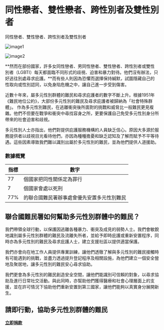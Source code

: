 # 同性戀者、雙性戀者、跨性別者及雙性別者

同性戀者、雙性戀者、跨性別者及雙性別者

![image1](/hk/sites/hk/files/legacy-images/img-29981-0.jpg)

![image2](/hk/sites/hk/files/legacy-images/RF2224032_20190424_GUA_Pablo-Villagran39.jpg)

**然而在部份國家，許多女同性戀者、男同性戀者、雙性戀者、跨性別者或雙性別者（LGBTI）每天都面臨不同形式的歧視、迫害和暴力對待。他們沒有辦法，只好逃往別處尋求庇護。**而有些人則因為恐懼而選擇保持緘默，試圖隱藏自己的性取向或性別認同，以免身陷危機之中，讓自己進一步受到傷害。

近數十年來，屬多元性別群體的難民和尋求庇護者的數字不斷上升。根據1951年《難民地位公約》，大部份多元性別的難民及尋求庇護者被歸納為「社會特殊群體」。 作為多元性別難民，在逃離衝突後所面對的挑戰和威脅比一般難民更見複雜。他們不但要在戰爭和衝突中尋找容身之所，更要保護自己免受多元性別身分所帶來的社會迫害和歧視。

多元性別人士亦指出，他們對提供庇護服務機構的人員缺乏信心。原因大多源於服務提供者以歧視目光看待他們，亦因為種種擔憂和缺乏認知及了解而賦予不平等待遇。這些因素導致我們難以識別出屬於多元性別的難民，並為他們提供人道援助。

### 數據概覽

| 指標                     | 數字 |
|--------------------------|------|
| 77                       | 個國家把同性關係定為罪行 |
| 7                        | 個國家會處以死刑 |
| 77%                      | 的聯合國難民署辦事處會優先安置多元性別難民 |

## 聯合國難民署如何幫助多元性別群體中的難民？

我們帶領全球行動，以保護因逃離各種暴力、衝突及成見的弱勢人士。我們會敏銳地識別屬多元性別群體的難民及流離失所者，並給予即時庇護或重新安置程序，同時亦為多元性別的難民及尋求庇護人士，建立支援社區以提供適當保護。

我們亦會向在地工作人員提供專業訓練，讓他們透徹了解與多元性別的難民接觸時有可能遇到的挑戰，並盡力透過提升登記程序及相關設施，為他們建立一個安全營地及聚居地，讓多元性別的難民安心尋求協助。

我們更會為多元性別的難民創造安全空間，讓他們能識別可信賴的對象，以尋求協助及進行日常社交活動。與此同時，亦幫助他們獲得醫療和社會心理層面上的支援，並在許可情況下協助他們重新安置到第三國家，讓他們能夠以真實身分展開新生。

## 請即行動，協助多元性別群體的難民

[**立即捐款**](https://donate.unhcr.org/hk/zh-hk/lgbti)